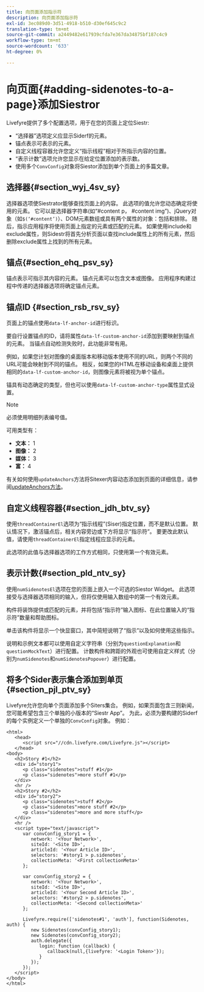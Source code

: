 ```yaml
---
title: 向页面添加指示符
description: 向页面添加指示符
exl-id: 3ec089d0-3d51-4918-b510-d30ef645c9c2
translation-type: tm+mt
source-git-commit: a2449482e617939cfda7e367da34875bf187c4c9
workflow-type: tm+mt
source-wordcount: '633'
ht-degree: 0%

---
```


# 向页面{#adding-sidenotes-to-a-page}添加Siestror

Livefyre提供了多个配置选项，用于在您的页面上定位Siestr:

* “选择器”选项定义应显示Siderf的元素。
* 锚点表示可表示的元素。
* 自定义线程容器允许您定义“指示线程”相对于所指示内容的位置。
* “表示计数”选项允许您显示在给定位置添加的表示数。
* 使用多个`ConvConfig`对象将Siestor添加到单个页面上的多篇文章。

## 选择器{#section_wyj_4sv_sy}

选择器选项使Siestrator能够查找页面上的内容。 此选项的值允许您动态确定将使用的元素。 它可以是选择器字符串(如“#content p， #content img”)、jQuery对象（如`$(‘#content’)`）、DOM元素数组或具有两个属性的对象：包括和排除。 随后，指示应用程序将使用页面上指定的元素或匹配的元素。 如果使用include和exclude属性，则Sidestr将首先分析页面以查找include属性上的所有元素，然后删除exclude属性上找到的所有元素。

## 锚点{#section_ehq_psv_sy}

锚点表示可指示其内容的元素。 锚点元素可以包含文本或图像。 应用程序构建过程中传递的选择器选项将确定锚点元素。

## 锚点ID {#section_rsb_rsv_sy}

页面上的锚点使用`data-lf-anchor-id`进行标识。

要自行设置锚点的ID，请将属性`data-lf-custom-anchor-id`添加到要映射到锚点的元素。 当锚点自动检测失败时，此功能非常有用。

例如，如果您计划对图像的桌面版本和移动版本使用不同的URL，则两个不同的URL可能会映射到不同的锚点。 相反，如果您的HTML在移动设备和桌面上提供相同的`data-lf-custom-anchor-id`，则图像元素将被视为单个锚点。

锚具有动态确定的类型，但也可以使用`data-lf-custom-anchor-type`属性显式设置。

>[!NOTE]
>
>必须使用明细列表编号值。

可用类型有：

* **文本：** 1
* **图像：** 2
* **媒体：** 3
* **富：** 4

有关如何使用`updateAnchors`方法将Sitexer内容动态添加到页面的详细信息，请参阅[updateAnchors方法](/help/implementation/c-app-integrations/c-sidenotes-integration/update-anchors-method.md)。

## 自定义线程容器{#section_jdh_btv_sy}

使用`threadContainerEl`选项为“指示线程”(Siser)指定位置，而不是默认位置。 默认情况下，激活锚点后，相关内容旁边或下方将显示“指示符”。 要更改此默认值，请使用`threadContainerEl`指定线程应显示的元素。

此选项的此值与选择器选项的工作方式相同，只使用第一个有效元素。

## 表示计数{#section_pld_ntv_sy}

使用`numSidenotesEl`选项在您的页面上嵌入一个可选的Siestor Widget。 此选项接受与选择器选项相同的输入，但将仅使用输入数组中的第一个有效元素。

构件将装饰提供或匹配的元素，并将包括“指示符”输入图标、在此位置输入的“指示符”数量和帮助图标。

单击该构件将显示一个快显窗口，其中简短说明了“指示”以及如何使用这些指示。

说明和示例文本都可以使用自定义字符串（分别为`questionExplanation`和`questionMockText`）进行配置。 计数构件和跨距的外观也可使用自定义样式（分别为`numSidenotes`和`numSidenotesPopover`）进行配置。

## 将多个Sider表示集合添加到单页{#section_pjl_ptv_sy}

Livefyre允许您向单个页面添加多个Siters集合。 例如，如果页面包含三则新闻，您可能希望包含三个单独的小版本的“Siestr App”。 为此，必须为要构建的Siderf的每个实例定义一个单独的`ConvConfig`对象。 例如：

```
<html> 
   <head> 
      <script src="//cdn.livefyre.com/Livefyre.js"></script> 
   </head> 
<body> 
   <h2>Story #1</h2> 
   <div id="story1"> 
      <p class="sidenotes">stuff #1</p> 
      <p class="sidenotes">more stuff #1</p> 
   </div> 
   <hr /> 
   <h2>Story #2</h2> 
   <div id="story2"> 
      <p class="sidenotes">stuff #2</p> 
      <p class="sidenotes">more stuff #2</p> 
      <p class="sidenotes">more and more stuff</p> 
   </div> 
   <hr /> 
   <script type="text/javascript"> 
      var convConfig_story1 = { 
         network: '<Your Network>', 
         siteId: '<Site ID>', 
         articleId: '<Your Article ID>', 
         selectors: '#story1 > p.sidenotes', 
         collectionMeta: '<First collectionMeta>' 
      }; 
  
      var convConfig_story2 = { 
         network: '<Your Network>', 
         siteId: '<Site ID>', 
         articleId: '<Your Second Article ID>', 
         selectors: '#story2 > p.sidenotes', 
         collectionMeta: '<Second collectionMeta>' 
      }; 
  
      Livefyre.require(['sidenotes#1', 'auth'], function(Sidenotes, auth) { 
         new Sidenotes(convConfig_story1); 
         new Sidenotes(convConfig_story2); 
         auth.delegate({ 
            login: function (callback) { 
               callback(null,{livefyre: '<Login Token>'}); 
            } 
         }); 
      }); 
   </script> 
</body> 
</html>
```
